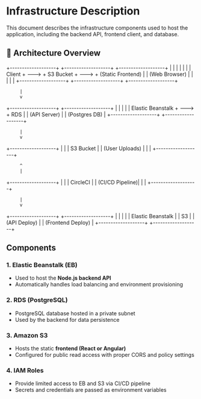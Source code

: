 # Infrastructure Description

This document describes the infrastructure components used to host the application, including the backend API, frontend client, and database.

## 🔗 Architecture Overview
+-------------------+      +-------------------+      +-------------------+
|                   |      |                   |      |                   |
|      Client       + ---> +      S3 Bucket    + ---> + (Static Frontend) |
|   (Web Browser)   |      |                   |      |                   |
+-------------------+      +-------------------+      +-------------------+

         |
         v

+-------------------+      +-------------------+
|                   |      |                   |
| Elastic Beanstalk + ---> +      RDS          |
|    (API Server)   |      |  (Postgres DB)    |
+-------------------+      +-------------------+

         |
         v

+-------------------+
|                   |
|      S3 Bucket    |
|   (User Uploads)  |
|                   |
+-------------------+

         ^
         |
+-------------------+
|                   |
|    CircleCI       |
|   (CI/CD Pipeline)|
|                   |
+-------------------+

         |
         v

+-------------------+      +-------------------+
|                   |      |                   |
| Elastic Beanstalk |      |        S3         |
|  (API Deploy)     |      | (Frontend Deploy) |
+-------------------+      +-------------------+


## Components
### 1. **Elastic Beanstalk (EB)**
- Used to host the **Node.js backend API**
- Automatically handles load balancing and environment provisioning

### 2. **RDS (PostgreSQL)**
- PostgreSQL database hosted in a private subnet
- Used by the backend for data persistence

### 3. **Amazon S3**
- Hosts the static **frontend (React or Angular)**
- Configured for public read access with proper CORS and policy settings

### 4. **IAM Roles**
- Provide limited access to EB and S3 via CI/CD pipeline
- Secrets and credentials are passed as environment variables

